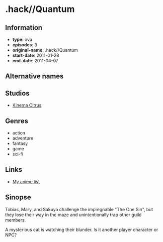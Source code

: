# .hack//Quantum

## Information

-   **type**: ova
-   **episodes**: 3
-   **original-name**: .hack//Quantum
-   **start-date**: 2011-01-28
-   **end-date**: 2011-04-07

## Alternative names

## Studios

-   [Kinema Citrus](http://kinemacitrus.biz/)

## Genres

-   action
-   adventure
-   fantasy
-   game
-   sci-fi

## Links

-   [My anime list](https://myanimelist.net/anime/9332/hack__Quantum)

## Sinopse

Tobias, Mary, and Sakuya challenge the impregnable "The One Sin", but they lose their way in the maze and unintentionally trap other guild members.

A mysterious cat is watching their blunder. Is it another player character or NPC?
